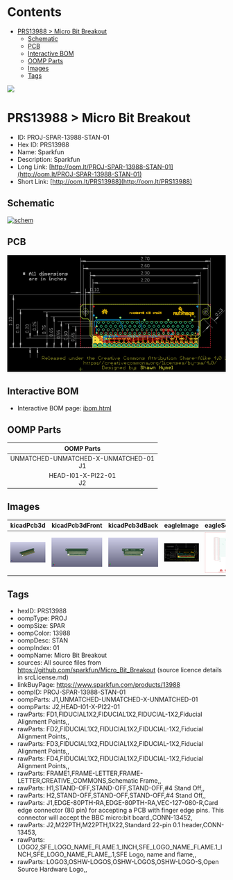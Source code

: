



Contents
========

* [PRS13988 > Micro Bit Breakout](#prs13988--micro-bit-breakout)
	* [Schematic](#schematic)
	* [PCB](#pcb)
	* [Interactive BOM](#interactive-bom)
	* [OOMP Parts](#oomp-parts)
	* [Images](#images)
	* [Tags](#tags)
  
![][im]
# PRS13988 > Micro Bit Breakout

- ID: PROJ-SPAR-13988-STAN-01
- Hex ID: PRS13988
- Name: Sparkfun
- Description: Sparkfun
- Long Link: [http://oom.lt/PROJ-SPAR-13988-STAN-01](http://oom.lt/PROJ-SPAR-13988-STAN-01)
- Short Link: [http://oom.lt/PRS13988](http://oom.lt/PRS13988)

## Schematic
  
[![schem](eagleSchemImage.png)](eagleSchemImage.png)
## PCB
  
[![pcb](eagleImage.png)](eagleImage.png)
## Interactive BOM

- Interactive BOM page: [ibom.html](https://htmlpreview.github.io/?https://github.com/oomlout/oomlout_OOMP_projects/blob/main/PROJ-SPAR-13988-STAN-01/kicad/bom/ibom.html)

## OOMP Parts
  

|OOMP Parts|
| :---: |
|UNMATCHED-UNMATCHED-X-UNMATCHED-01<BR>J1|
|HEAD-I01-X-PI22-01<BR>J2|

## Images
  
  

|kicadPcb3d|kicadPcb3dFront|kicadPcb3dBack|eagleImage|eagleSchemImage|
| :---: | :---: | :---: | :---: | :---: |
|[![kicadPcb3d](kicadPcb3d_140.png)](kicadPcb3d.png)|[![kicadPcb3dFront](kicadPcb3dFront_140.png)](kicadPcb3dFront.png)|[![kicadPcb3dBack](kicadPcb3dBack_140.png)](kicadPcb3dBack.png)|[![eagleImage](eagleImage_140.png)](eagleImage.png)|[![eagleSchemImage](eagleSchemImage_140.png)](eagleSchemImage.png)|

## Tags

- hexID: PRS13988
- oompType: PROJ
- oompSize: SPAR
- oompColor: 13988
- oompDesc: STAN
- oompIndex: 01
- oompName: Micro Bit Breakout
- sources: All source files from https://github.com/sparkfun/Micro_Bit_Breakout (source licence details in srcLicense.md)
- linkBuyPage: https://www.sparkfun.com/products/13988
- oompID: PROJ-SPAR-13988-STAN-01
- oompParts: J1,UNMATCHED-UNMATCHED-X-UNMATCHED-01
- oompParts: J2,HEAD-I01-X-PI22-01
- rawParts: FD1,FIDUCIAL1X2,FIDUCIAL1X2,FIDUCIAL-1X2,Fiducial Alignment Points,,
- rawParts: FD2,FIDUCIAL1X2,FIDUCIAL1X2,FIDUCIAL-1X2,Fiducial Alignment Points,,
- rawParts: FD3,FIDUCIAL1X2,FIDUCIAL1X2,FIDUCIAL-1X2,Fiducial Alignment Points,,
- rawParts: FD4,FIDUCIAL1X2,FIDUCIAL1X2,FIDUCIAL-1X2,Fiducial Alignment Points,,
- rawParts: FRAME1,FRAME-LETTER,FRAME-LETTER,CREATIVE_COMMONS,Schematic Frame,,
- rawParts: H1,STAND-OFF,STAND-OFF,STAND-OFF,#4 Stand Off,,
- rawParts: H2,STAND-OFF,STAND-OFF,STAND-OFF,#4 Stand Off,,
- rawParts: J1,EDGE-80PTH-RA,EDGE-80PTH-RA,VEC-127-080-R,Card edge connector (80 pin) for accepting a PCB with finger edge pins. This connector will accept the BBC micro:bit board.,CONN-13452,
- rawParts: J2,M22PTH,M22PTH,1X22,Standard 22-pin 0.1 header,CONN-13453,
- rawParts: LOGO2,SFE_LOGO_NAME_FLAME.1_INCH,SFE_LOGO_NAME_FLAME.1_INCH,SFE_LOGO_NAME_FLAME_.1,SFE Logo, name and flame,,
- rawParts: LOGO3,OSHW-LOGOS,OSHW-LOGOS,OSHW-LOGO-S,Open Source Hardware Logo,,



[im]: kicadPcb3d_450.png
